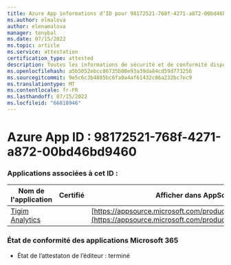 ```yaml
---
title: Azure App informations d’ID pour 98172521-768f-4271-a872-00bd46bd9460
ms.author: elmalova
author: elenamalova
manager: tonybal
ms.date: 07/15/2022
ms.topic: article
ms.service: attestation
certification_type: attested
description: Toutes les informations de sécurité et de conformité disponibles pour 98172521-768f-4271-a872-00bd46bd9460.
ms.openlocfilehash: a5b5052ebcc86735b00e93a39da84cd59d773256
ms.sourcegitcommit: 9e5c6c3b4885bc6fa0a4af61432c86a232bc7ec9
ms.translationtype: MT
ms.contentlocale: fr-FR
ms.lasthandoff: 07/15/2022
ms.locfileid: "66818946"
---
```

# <a name="azure-app-id-98172521-768f-4271-a872-00bd46bd9460"></a>Azure App ID : 98172521-768f-4271-a872-00bd46bd9460


### <a name="apps-associated-with-this-id"></a>Applications associées à cet ID :
| **Nom de l'application** | **Certifié** | **Afficher dans AppSource** |
|--------------|---------------|-----------------------|
| [Tigim Analytics](../forward/WA200004242.md) |  | [https://appsource.microsoft.com/product/office/WA200004242](https://appsource.microsoft.com/product/office/WA200004242) |

### <a name="microsoft-365-app-compliance-status"></a>État de conformité des applications Microsoft 365
- État de l’attestaton de l’éditeur : terminé
